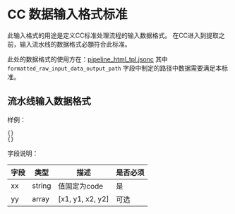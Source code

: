 # CC 数据输入格式标准

此输入格式的用途是定义CC标准处理流程的输入数据格式。
在CC进入到提取之前，输入流水线的数据格式必顋符合此标准。

此处的数据格式的使用方在：[pipeline_html_tpl.jsonc](../../../llm-web-kit/pipeline/pipe_tpl/pipeline_html_tpl.jsonc)
其中 `formatted_raw_input_data_output_path` 字段中制定的路径中数据需要满足本标准。

## 流水线输入数据格式

样例：

```jsonl
{}
{}
```

字段说明：

| 字段 | 类型   | 描述               | 是否必须 |
| ---- | ------ | ------------------ | -------- |
| xx   | string | 值固定为code       | 是       |
| yy   | array  | \[x1, y1, x2, y2\] | 可选     |
